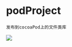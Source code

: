 # podProject
```
发布到cocoaPod上的文件类库
```
![](chttps://github.com/xufengbj/podProject/tree/master/screenShot/1.png)
